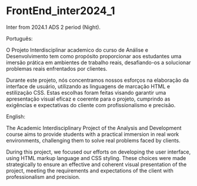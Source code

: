 # FrontEnd_inter2024_1
Inter from 2024.1 ADS 2 period (Night).

Português:

O Projeto Interdisciplinar academico do curso de Análise e Desenvolvimento tem como propósito proporcionar aos estudantes uma imersão prática em ambientes de trabalho reais, desafiando-os a solucionar problemas reais enfrentados por clientes. 

Durante este projeto, nós concentramos nossos esforços na elaboração da interface de usuário, utilizando as linguagens de marcação HTML e estilização CSS. Estas escolhas foram feitas visando garantir uma apresentação visual eficaz e coerente para o projeto, cumprindo as exigências e expectativas do cliente com profissionalismo e precisão.

English:

The Academic Interdisciplinary Project of the Analysis and Development course aims to provide students with a practical immersion in real work environments, challenging them to solve real problems faced by clients.

During this project, we focused our efforts on developing the user interface, using HTML markup language and CSS styling. These choices were made strategically to ensure an effective and coherent visual presentation of the project, meeting the requirements and expectations of the client with professionalism and precision.
